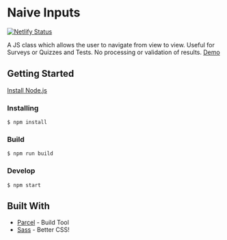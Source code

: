 # Naive Inputs

[![Netlify Status](https://api.netlify.com/api/v1/badges/5041f621-5d06-48b6-9050-f37a56b5eb06/deploy-status)](https://app.netlify.com/sites/compassionate-hopper-209260/deploys)

A JS class which allows the user to navigate from view to view. Useful for Surveys or Quizzes and Tests. No processing or validation of results.
[Demo](https://compassionate-hopper-209260.netlify.com)

## Getting Started

[Install Node.js](https://nodejs.org/en/)

### Installing

```
$ npm install
```
### Build

```
$ npm run build
```

### Develop

```
$ npm start
```

## Built With

* [Parcel](https://parceljs.org) - Build Tool
* [Sass](https://sass-lang.com) - Better CSS!

